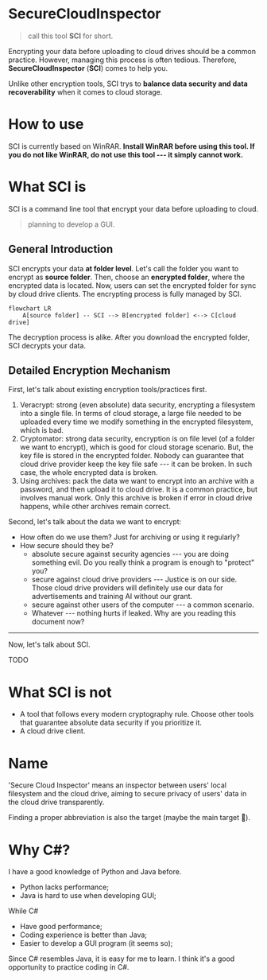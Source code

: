 # SecureCloudInspector
> call this tool **SCI** for short.

Encrypting your data before uploading to cloud drives should be a common practice. However, managing this process is often tedious. Therefore, **SecureCloudInspector** (**SCI**) comes to help you.

Unlike other encryption tools, SCI trys to **balance data security and data recoverability** when it comes to cloud storage.

# How to use

SCI is currently based on WinRAR. **Install WinRAR before using this tool. If you do not like WinRAR,  do not use this tool --- it simply cannot work.**

# What SCI is

SCI is a command line tool that encrypt your data before uploading to cloud.

> planning to develop a GUI.

## General Introduction

SCI encrypts your data **at folder level**. Let's call the folder you want to encrypt as **source folder**. Then, choose an **encrypted folder**, where the encrypted data is located. Now, users can set the encrypted folder for sync by cloud drive clients. The encrypting process is fully managed by SCI.

```mermaid
flowchart LR
    A[source folder] -- SCI --> B[encrypted folder] <--> C[cloud drive]
```


The decryption process is alike. After you download the encrypted folder, SCI decrypts your data.



## Detailed Encryption Mechanism

First, let's talk about existing encryption tools/practices first.

1. Veracrypt: strong (even absolute) data security, encrypting a filesystem into a single file. In terms of cloud storage, a large file needed to be uploaded every time we modify something in the encrypted filesystem, which is bad.
2. Cryptomator: strong data security, encryption is on file level (of a folder we want to encrypt), which is good for cloud storage scenario. But, the key file is stored in the encrypted folder. Nobody can guarantee that cloud drive provider keep the key file safe --- it can be broken. In such case, the whole encrypted data is broken. 
3. Using archives: pack the data we want to encrypt into an archive with a password, and then upload it to cloud drive. It is a common practice, but involves manual work. Only this archive is broken if error in cloud drive happens, while other archives remain correct.

Second, let's talk about the data we want to encrypt:
- How often do we use them? Just for archiving or using it regularly?
- How secure should they be? 
  - absolute secure against security agencies --- you are doing something evil. Do you really think a program is enough to "protect" you? 
  - secure against cloud drive providers --- Justice is on our side. Those cloud drive providers will definitely use our data for advertisements and training AI without our grant.
  - secure against other users of the computer --- a common scenario.
  - Whatever --- nothing hurts if leaked. Why are you reading this document now?

---

Now, let's talk about SCI.

TODO


# What SCI is not
- A tool that follows every modern cryptography rule. Choose other tools that guarantee absolute data security if you prioritize it.
- A cloud drive client.

# Name

'Secure Cloud Inspector' means an inspector between users' local filesystem and the cloud drive, aiming to secure privacy of users' data in the cloud drive transparently.

Finding a proper abbreviation is also the target (maybe the main target 🤣).

# Why C#?

I have a good knowledge of Python and Java before. 
- Python lacks performance;
- Java is hard to use when developing GUI;

While C#
- Have good performance;
- Coding experience is better than Java;
- Easier to develop a GUI program (it seems so);

Since C# resembles Java, it is easy for me to learn. I think it's a good opportunity to practice coding in C#.


